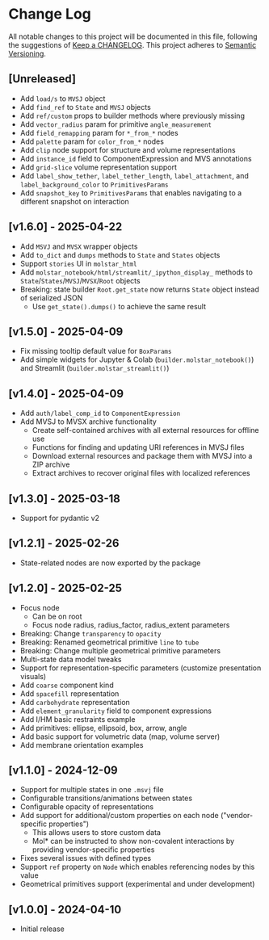 # Change Log
All notable changes to this project will be documented in this file, following the suggestions of [Keep a CHANGELOG](http://keepachangelog.com/). This project adheres to [Semantic Versioning](http://semver.org/).

## [Unreleased]

- Add `load/s` to `MVSJ` object
- Add `find_ref` to `State` and `MVSJ` objects
- Add `ref/custom` props to builder methods where previously missing
- Add `vector_radius` param for primitive `angle_measurement`
- Add `field_remapping` param for `*_from_*` nodes
- Add `palette` param for `color_from_*` nodes
- Add `clip` node support for structure and volume representations
- Add `instance_id` field to ComponentExpression and MVS annotations
- Add `grid-slice` volume representation support
- Add `label_show_tether`, `label_tether_length`, `label_attachment`, and `label_background_color` to `PrimitivesParams`
- Add `snapshot_key` to `PrimitivesParams` that enables navigating to a different snapshot on interaction

## [v1.6.0] - 2025-04-22

- Add `MSVJ` and `MVSX` wrapper objects
- Add `to_dict` and `dumps` methods to `State` and `States` objects
- Support `stories` UI in `molstar_html`
- Add `molstar_notebook/html/streamlit/_ipython_display_` methods to `State`/`States`/`MVSJ`/`MVSX`/`Root` objects
- Breaking: state builder `Root.get_state` now returns `State` object instead of serialized JSON
  - Use `get_state().dumps()` to achieve the same result

## [v1.5.0] - 2025-04-09

- Fix missing tooltip default value for `BoxParams`
- Add simple widgets for Jupyter & Colab (`builder.molstar_notebook()`) and Streamlit (`builder.molstar_streamlit()`)

## [v1.4.0] - 2025-04-09

- Add `auth/label_comp_id` to `ComponentExpression`
- Add MVSJ to MVSX archive functionality
  - Create self-contained archives with all external resources for offline use
  - Functions for finding and updating URI references in MVSJ files
  - Download external resources and package them with MVSJ into a ZIP archive
  - Extract archives to recover original files with localized references

## [v1.3.0] - 2025-03-18

- Support for pydantic v2

## [v1.2.1] - 2025-02-26

- State-related nodes are now exported by the package

## [v1.2.0] - 2025-02-25

- Focus node 
  - Can be on root
  - Focus node radius, radius_factor, radius_extent parameters
- Breaking: Change `transparency` to `opacity`
- Breaking: Renamed geometrical primitive `line` to `tube`
- Breaking: Change multiple geometrical primitive parameters
- Multi-state data model tweaks
- Support for representation-specific parameters (customize presentation visuals)
- Add `coarse` component kind
- Add `spacefill` representation
- Add `carbohydrate` representation
- Add `element_granularity` field to component expressions
- Add I/HM basic restraints example
- Add primitives: ellipse, ellipsoid, box, arrow, angle
- Add basic support for volumetric data (map, volume server)
- Add membrane orientation examples


## [v1.1.0] - 2024-12-09

- Support for multiple states in one `.msvj` file
- Configurable transitions/animations between states
- Configurable opacity of representations
- Add support for additional/custom properties on each node ("vendor-specific properties")
  - This allows users to store custom data 
  - Mol* can be instructed to show non-covalent interactions by providing vendor-specific properties
- Fixes several issues with defined types
- Support `ref` property on `Node` which enables referencing nodes by this value
- Geometrical primitives support (experimental and under development)

## [v1.0.0] - 2024-04-10
- Initial release
